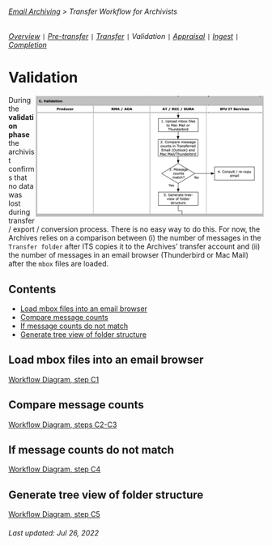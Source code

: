 ###### [Email Archiving](../README.md) > Transfer Workflow for Archivists
###### [Overview](overview.md) `|` [Pre-transfer](pre-transfer.md) `|` [Transfer](transfer.md) `|` Validation `|` [Appraisal](appraisal.md) `|` [Ingest](ingest.md) `|` [Completion](completion.md)

# Validation
<img align="right" width = "450" src="../images/workflow-phaseC.png">

During the **validation phase** the archivist confirms that no data was lost during transfer / export / conversion process. There is no easy way to do this. For now, the Archives relies on a comparison between (i) the number of messages in the `Transfer folder` after ITS copies it to the Archives' transfer account and (ii) the number of messages in an email browser (Thunderbird or Mac Mail) after the `mbox` files are loaded.

## Contents
- [Load mbox files into an email browser](#load-mbox-files-into-an-email-browser)
- [Compare message counts](#compare-message-counts)
- [If message counts do not match](#if-message-counts-do-not-match)
- [Generate tree view of folder structure](#generate-tree-view-of-folder-structure)

## Load mbox files into an email browser
[Workflow Diagram, step C1](../images/transfer-workflow.png)


## Compare message counts
[Workflow Diagram, steps C2-C3](../images/transfer-workflow.png)


## If message counts do not match
[Workflow Diagram, step C4](../images/transfer-workflow.png)



## Generate tree view of folder structure
[Workflow Diagram, step C5](../images/transfer-workflow.png)



###### Last updated: Jul 26, 2022
